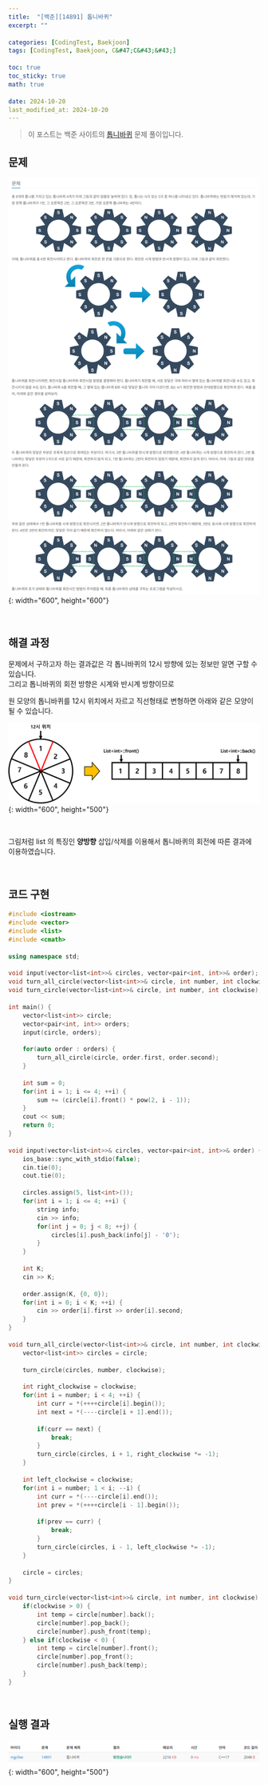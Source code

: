 ```yaml
---
title:  "[백준][14891] 톱니바퀴"
excerpt: ""

categories: [CodingTest, Baekjoon]
tags: [CodingTest, Baekjoon, C&#47;C&#43;&#43;]

toc: true
toc_sticky: true
math: true
 
date: 2024-10-20
last_modified_at: 2024-10-20
---
```


> 이 포스트는 백준 사이트의 [톱니바퀴](https://www.acmicpc.net/problem/14891) 문제 풀이입니다.  

## 문제

![문제](/assets/img/Boj/톱니바퀴_문제.PNG){: width="600", height="600"}  

<br/>

## 해결 과정

문제에서 구하고자 하는 결과값은 각 톱니바퀴의 12시 방향에 있는 정보만 알면 구할 수 있습니다.  
그리고 톱니바퀴의 회전 방향은 시계와 반시계 방향이므로  

원 모양의 톱니바퀴를 12시 위치에서 자르고 직선형태로 변형하면 아래와 같은 모양이 될 수 있습니다.  

![문제](/assets/img/Boj/톱니바퀴_구현.PNG){: width="600", height="500"}  

<br/>

그림처럼 list 의 특징인 **양방향** 삽입/삭제를 이용해서 톱니바퀴의 회전에 따른 결과에 이용하였습니다.  

<br/>

## 코드 구현

```c++
#include <iostream>
#include <vector>
#include <list>
#include <cmath>

using namespace std;

void input(vector<list<int>>& circles, vector<pair<int, int>>& order);
void turn_all_circle(vector<list<int>>& circle, int number, int clockwise);
void turn_circle(vector<list<int>>& circle, int number, int clockwise);

int main() {
	vector<list<int>> circle;
	vector<pair<int, int>> orders;
	input(circle, orders);

	for(auto order : orders) {
		turn_all_circle(circle, order.first, order.second);
	}

	int sum = 0;
	for(int i = 1; i <= 4; ++i) {
		sum += (circle[i].front() * pow(2, i - 1));
	}
	cout << sum;
	return 0;
}

void input(vector<list<int>>& circles, vector<pair<int, int>>& order) {
	ios_base::sync_with_stdio(false);
	cin.tie(0);
	cout.tie(0);

	circles.assign(5, list<int>());
	for(int i = 1; i <= 4; ++i) {
		string info;
		cin >> info;
		for(int j = 0; j < 8; ++j) {
			circles[i].push_back(info[j] - '0');
		}
	}

	int K;
	cin >> K;

	order.assign(K, {0, 0});
	for(int i = 0; i < K; ++i) {
		cin >> order[i].first >> order[i].second;
	}
}

void turn_all_circle(vector<list<int>>& circle, int number, int clockwise) {
	vector<list<int>> circles = circle;

	turn_circle(circles, number, clockwise);

	int right_clockwise = clockwise;
	for(int i = number; i < 4; ++i) {
		int curr = *(++++circle[i].begin());
		int next = *(----circle[i + 1].end());

		if(curr == next) {
			break;
		}
		turn_circle(circles, i + 1, right_clockwise *= -1);
	}

	int left_clockwise = clockwise;
	for(int i = number; 1 < i; --i) {
		int curr = *(----circle[i].end()); 
		int prev = *(++++circle[i - 1].begin());

		if(prev == curr) {
			break;
		}
		turn_circle(circles, i - 1, left_clockwise *= -1);
	}

	circle = circles;
}

void turn_circle(vector<list<int>>& circle, int number, int clockwise) {
	if(clockwise > 0) {
		int temp = circle[number].back();
		circle[number].pop_back();
		circle[number].push_front(temp);
	} else if(clockwise < 0) {
		int temp = circle[number].front();
		circle[number].pop_front();
		circle[number].push_back(temp);
	}
}
```

<br/>

## 실행 결과

![결과](/assets/img/Boj/톱니바퀴_결과.png){: width="600", height="500"}  
